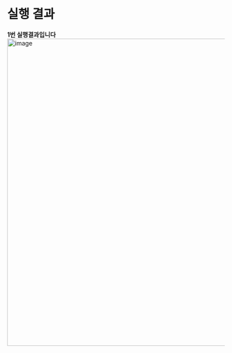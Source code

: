 # 실행 결과 <br />

**1번 실행결과입니다**
<br />
<img width="713" alt="image" src="https://github.com/millejuice/pp1_helo/assets/109461985/191be4d0-04e8-40b8-a3a5-f8ec373cf094" width=60%>

